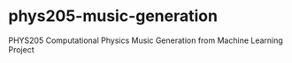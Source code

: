 # phys205-music-generation
PHYS205 Computational Physics Music Generation from Machine Learning Project
